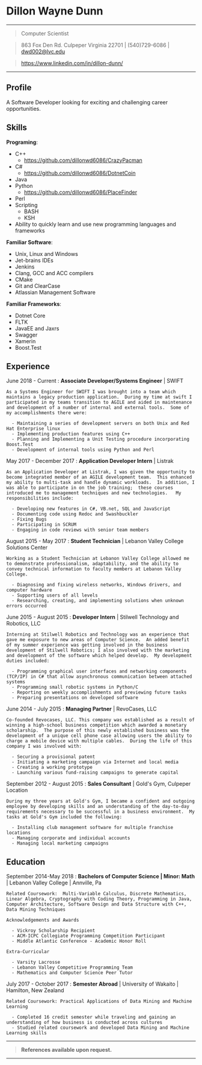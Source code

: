 Dillon Wayne Dunn
===========

---

>  Computer Scientist

>  863 Fox Den Rd. Culpeper Virginia 22701 |
> (540)729-6086 |
> dwd002@lvc.edu

> https://www.linkedin.com/in/dillon-dunn/

---

Profile
---
A Software Developer looking for exciting and challenging career opportunities.

Skills
---

**Programing**:

  - C++
    - https://github.com/dillonwd6086/CrazyPacman
  - C#
    - https://github.com/dillonwd6086/DotnetCoin
  - Java
  - Python
    - https://github.com/dillonwd6086/PlaceFinder
  - Perl
  - Scripting
    - BASH
    - KSH
  - Ability to quickly learn and use new programming languages and frameworks

**Familiar Software**:

  - Unix, Linux and Windows
  - Jet-brains IDEs
  - Jenkins
  - Clang, GCC and ACC compilers
  - CMake
  - Git and ClearCase
  - Atlassian Management Software

**Familiar Frameworks**:

  - Dotnet Core
  - FLTK
  - JavaEE and Jaxrs
  - Swagger
  - Xamerin
  - Boost.Test

Experience
---

June 2018 - Current
:   **Associate Developer/Systems Engineer** | SWIFT

    As a Systems Engineer for SWIFT I was brought into a team which maintains a legacy production application.  During my time at swift I participated in my teams transition to AGILE and aided in maintenance and development of a number of internal and external tools.  Some of my accomplishments there were:

      - Maintaining a series of development servers on both Unix and Red Hat Enterprise linux
      - Implementing production features using C++
      - Planning and Implementing a Unit Testing procedure incorporating Boost.Test
      - Development of internal tools using Python and Perl


May 2017 - December 2017
:   **Application Developer Intern** | Listrak

    As an Application Developer at Listrak, I was given the opportunity to become integrated member of an AGILE development team.  This enhanced my ability to multi-task and handle dynamic workloads.  In addition, I was able to participate in on the job training;  these courses introduced me to management techniques and new technologies.   My responsibilities include:

      - Developing new features in C#, VB.net, SQL and JavaScript
      - Documenting code using Redoc and Swashbuckler
      - Fixing Bugs
      - Participating in SCRUM
      - Engaging in code reviews with senior team members


August 2015 - May 2017
:  **Student Technician** | Lebanon Valley College Solutions Center

    Working as a Student Technician at Lebanon Valley College allowed me to demonstrate professionalism, adaptability, and the ability to convey technical information to faculty members at Lebanon Valley College.

      - Diagnosing and fixing wireless networks, Windows drivers, and computer hardware
      - Supporting users of all levels
      - Researching, creating, and implementing solutions when unknown errors occurred

June 2015 - August 2015
: **Developer Intern** | Stilwell Technology and Robotics, LLC

    Interning at Stilwell Robotics and Technology was an experience that gave me exposure to new areas of Computer Science.  An added benefit of my summer experience was getting involved in the business development of Stilwell Robotics; I also involved with the marketing and development of the software which helped develop.  My development duties included:

      - Programming graphical user interfaces and networking components (TCP/IP) in C# that allow asynchronous communication between attached systems
      - Programming small robotic systems in Python/C
      - Reporting on weekly accomplishments and previewing future tasks
      - Preparing presentations on developed software

June 2014 - July 2015
: **Managing Partner**  | RevoCases, LLC

    Co-founded Revocases, LLC. This company was established as a result of winning a high-school business competition which awarded a monetary scholarship.  The purpose of this newly established business was the development of a unique cell phone case allowing users the ability to charge a mobile device with multiple cables.  During the life of this company I was involved with:

      - Securing a provisional patent
      - Initiating a marketing campaign via Internet and local media
      - Creating a working prototype
      - Launching various fund-raising campaigns to generate capital

  September 2012 - August 2015
  : **Sales Consultant** | Gold's Gym, Culpeper Location

    During my three years at Gold's Gym, I became a confident and outgoing employee by developing skills and an understanding of the day-to-day requirements necessary to be successful in a business environment.  My tasks at Gold's Gym included the following:

      - Installing club management software for multiple franchise locations
      - Managing corporate and individual accounts
      - Managing local marketing campaigns

Education
---

September 2014-May 2018
:   **Bachelors of Computer Science | Minor: Math** | Lebanon Valley College | Annville, Pa

    Related Coursework:  Multi-Variable Calculus, Discrete Mathematics, Linear Algebra, Cryptography with Coding Theory, Programming in Java, Computer Architecture, Software Design and Data Structure with C++, Data Mining Techniques

    Acknowledgements and Awards

      - Vickroy Scholarship Recipient
      - ACM-ICPC Collegiate Programming Competition Participant
      - Middle Atlantic Conference - Academic Honor Roll

    Extra-Curricular

      - Varsity Lacrosse
      - Lebanon Valley Competitive Programming Team
      - Mathematics and Computer Science Peer Tutor

July 2017 - October 2017
:   **Semester Abroad** | University of Wakaito | Hamilton, New Zealand

    Related Coursework: Practical Applications of Data Mining and Machine Learning

      - Completed 16 credit semester while traveling and gaining an understanding of how business is conducted across cultures
      - Studied related coursework and developed Data Mining and Machine Learning skills

---

  > **References available upon request.**

---
